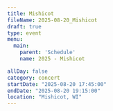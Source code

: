```yaml
---
title: Mishicot
fileName: 2025-08-20_Mishicot
draft: true
type: event
menu: 
  main:
    parent: 'Schedule'
    name: 2025 - Mishicot

allDay: false
category: concert
startDate: "2025-08-20 17:45:00"
endDate: "2025-08-20 19:15:00"
location: "Mishicot, WI"
---
```

